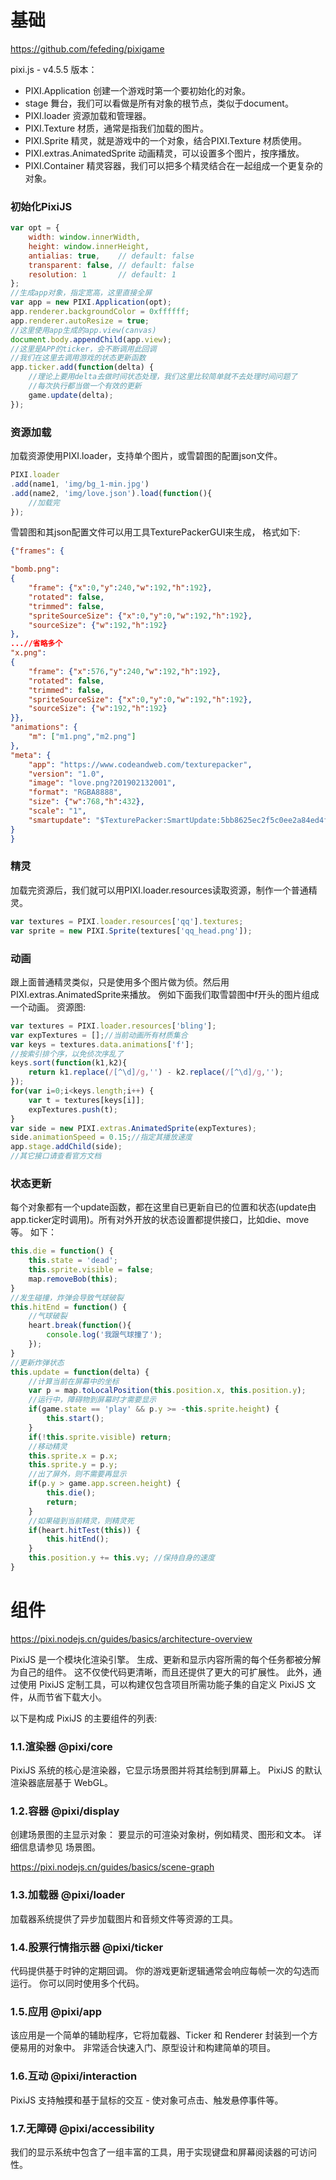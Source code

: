 # 基础
https://github.com/fefeding/pixigame

pixi.js - v4.5.5 版本：

- PIXI.Application 创建一个游戏时第一个要初始化的对象。
- stage 舞台，我们可以看做是所有对象的根节点，类似于document。
- PIXI.loader 资源加载和管理器。
- PIXI.Texture 材质，通常是指我们加载的图片。
- PIXI.Sprite 精灵，就是游戏中的一个对象，结合PIXI.Texture 材质使用。
- PIXI.extras.AnimatedSprite 动画精灵，可以设置多个图片，按序播放。
- PIXI.Container 精灵容器，我们可以把多个精灵结合在一起组成一个更复杂的对象。

### 初始化PixiJS
```js
var opt = {
    width: window.innerWidth,
    height: window.innerHeight,
    antialias: true,    // default: false
    transparent: false, // default: false
    resolution: 1       // default: 1
};
//生成app对象，指定宽高，这里直接全屏
var app = new PIXI.Application(opt);
app.renderer.backgroundColor = 0xffffff;
app.renderer.autoResize = true;
//这里使用app生成的app.view(canvas)
document.body.appendChild(app.view);
//这里是APP的ticker，会不断调用此回调
//我们在这里去调用游戏的状态更新函数
app.ticker.add(function(delta) {
    //理论上要用delta去做时间状态处理，我们这里比较简单就不去处理时间问题了
    //每次执行都当做一个有效的更新
    game.update(delta);
});
```

### 资源加载
加载资源使用PIXI.loader，支持单个图片，或雪碧图的配置json文件。

```js
PIXI.loader
.add(name1, 'img/bg_1-min.jpg')
.add(name2, 'img/love.json').load(function(){
    //加载完
});
```

雪碧图和其json配置文件可以用工具TexturePackerGUI来生成， 格式如下:
```json
{"frames": {

"bomb.png":
{
	"frame": {"x":0,"y":240,"w":192,"h":192},
	"rotated": false,
	"trimmed": false,
	"spriteSourceSize": {"x":0,"y":0,"w":192,"h":192},
	"sourceSize": {"w":192,"h":192}
},
...//省略多个
"x.png":
{
	"frame": {"x":576,"y":240,"w":192,"h":192},
	"rotated": false,
	"trimmed": false,
	"spriteSourceSize": {"x":0,"y":0,"w":192,"h":192},
	"sourceSize": {"w":192,"h":192}
}},
"animations": {
	"m": ["m1.png","m2.png"]
},
"meta": {
	"app": "https://www.codeandweb.com/texturepacker",
	"version": "1.0",
	"image": "love.png?201902132001",
	"format": "RGBA8888",
	"size": {"w":768,"h":432},
	"scale": "1",
	"smartupdate": "$TexturePacker:SmartUpdate:5bb8625ec2f5c0ee2a84ed4f5a6ad212:f3955dc7846d47f763b8c969f5e7bed3:7f84f9b657b57037d77ff46252171049$"
}
}
```

### 精灵
加载完资源后，我们就可以用PIXI.loader.resources读取资源，制作一个普通精灵。
```js
var textures = PIXI.loader.resources['qq'].textures;
var sprite = new PIXI.Sprite(textures['qq_head.png']);
```

### 动画
跟上面普通精灵类似，只是使用多个图片做为侦。然后用PIXI.extras.AnimatedSprite来播放。 例如下面我们取雪碧图中f开头的图片组成一个动画。 资源图:
```js
var textures = PIXI.loader.resources['bling'];
var expTextures = [];//当前动画所有材质集合
var keys = textures.data.animations['f'];
//按索引排个序，以免侦次序乱了
keys.sort(function(k1,k2){
    return k1.replace(/[^\d]/g,'') - k2.replace(/[^\d]/g,'');
});
for(var i=0;i<keys.length;i++) {
    var t = textures[keys[i]];
    expTextures.push(t);
}
var side = new PIXI.extras.AnimatedSprite(expTextures);
side.animationSpeed = 0.15;//指定其播放速度
app.stage.addChild(side);
//其它接口请查看官方文档
```

### 状态更新
每个对象都有一个update函数，都在这里自已更新自已的位置和状态(update由app.ticker定时调用)。所有对外开放的状态设置都提供接口，比如die、move等。 如下：
```js
this.die = function() {
    this.state = 'dead';
    this.sprite.visible = false;
    map.removeBob(this);
}
//发生碰撞，炸弹会导致气球破裂
this.hitEnd = function() {
    //气球破裂
    heart.break(function(){
        console.log('我跟气球撞了');
    });
}
//更新炸弹状态
this.update = function(delta) {
    //计算当前在屏幕中的坐标
    var p = map.toLocalPosition(this.position.x, this.position.y);
    //运行中，障碍物到屏幕时才需要显示
    if(game.state == 'play' && p.y >= -this.sprite.height) {
        this.start();
    }
    if(!this.sprite.visible) return;
    //移动精灵
    this.sprite.x = p.x;
    this.sprite.y = p.y;
    //出了屏外，则不需要再显示
    if(p.y > game.app.screen.height) {
        this.die();
        return;
    }
    //如果碰到当前精灵，则精灵死
    if(heart.hitTest(this)) {
        this.hitEnd();
    }
    this.position.y += this.vy; //保持自身的速度
}
```


# 组件
https://pixi.nodejs.cn/guides/basics/architecture-overview

PixiJS 是一个模块化渲染引擎。 生成、更新和显示内容所需的每个任务都被分解为自己的组件。 这不仅使代码更清晰，而且还提供了更大的可扩展性。 此外，通过使用 PixiJS 定制工具，可以构建仅包含项目所需功能子集的自定义 PixiJS 文件，从而节省下载大小。

以下是构成 PixiJS 的主要组件的列表:

### 1.1.渲染器 @pixi/core	
PixiJS 系统的核心是渲染器，它显示场景图并将其绘制到屏幕上。 PixiJS 的默认渲染器底层基于 WebGL。

### 1.2.容器 @pixi/display
创建场景图的主显示对象： 要显示的可渲染对象树，例如精灵、图形和文本。 详细信息请参见 场景图。

https://pixi.nodejs.cn/guides/basics/scene-graph


### 1.3.加载器 @pixi/loader	
加载器系统提供了异步加载图片和音频文件等资源的工具。

### 1.4.股票行情指示器 @pixi/ticker	
代码提供基于时钟的定期回调。 你的游戏更新逻辑通常会响应每帧一次的勾选而运行。 你可以同时使用多个代码。

### 1.5.应用 @pixi/app	
该应用是一个简单的辅助程序，它将加载器、Ticker 和 Renderer 封装到一个方便易用的对象中。 非常适合快速入门、原型设计和构建简单的项目。

### 1.6.互动 @pixi/interaction
PixiJS 支持触摸和基于鼠标的交互 - 使对象可点击、触发悬停事件等。

### 1.7.无障碍 @pixi/accessibility	
我们的显示系统中包含了一组丰富的工具，用于实现键盘和屏幕阅读器的可访问性。


